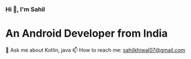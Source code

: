### Hi 👋, I'm Sahil

# An Android Developer from India


💬 Ask me about Kotlin, java
📫 How to reach me: sahilkhiwal07@gmail.com

<!--
**sahilkhiwal07/sahilkhiwal07** is a ✨ _special_ ✨ repository because its `README.md` (this file) appears on your GitHub profile.

Here are some ideas to get you started:

- 🔭 I’m currently working on ...
- 🌱 I’m currently learning ...
- 👯 I’m looking to collaborate on ...
- 🤔 I’m looking for help with ...
- 💬 Ask me about ...
- 📫 How to reach me: ...
- 😄 Pronouns: ...
- ⚡ Fun fact: ...
-->
